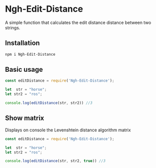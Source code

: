 # Ngh-Edit-Distance

A simple function that calculates the edit distance distance between two strings.

## Installation

```bash
npm i Ngh-Edit-Distance 
```

## Basic usage

```javascript
const editDistance = require('Ngh-Edit-Distance');

let  str = "horse";
let str2 = "ros";

console.log(editDistance(str, str2)) //3
```

## Show matrix
Displays on console the Levenshtein distance algorithm matrix
```javascript
const editDistance = require('Ngh-Edit-Distance');

let  str = "horse";
let str2 = "ros";

console.log(editDistance(str, str2, true)) //3
```